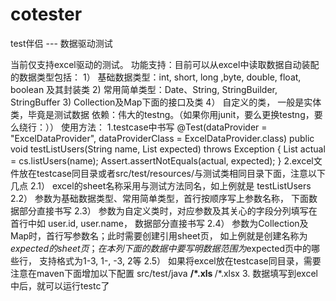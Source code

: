 # cotester
test伴侣 --- 数据驱动测试

当前仅支持excel驱动的测试。
功能支持：目前可以从excel中读取数据自动装配的数据类型包括：
1） 基础数据类型：int, short, long ,byte, double, float, boolean 及其封装类 
2)  常用简单类型：Date、String, StringBuilder, StringBuffer
3)  Collection及Map下面的接口及类
4） 自定义的类， 一般是实体类，毕竟是测试数据
依赖：伟大的testng。（如果你用junit，要么更换testng，要么绕行：））
使用方法：
1.testcase中书写
    @Test(dataProvider = "ExcelDataProvider", dataProviderClass = ExcelDataProvider.class)
    public void testListUsers(String name, List<Users> expected) throws Exception {
        List<Users> actual = cs.listUsers(name);
        Assert.assertNotEquals(actual, expected);
    }
2.excel文件放在testcase同目录或者src/test/resources/与测试类相同目录下面，注意以下几点
2.1） excel的sheet名称采用与测试方法同名，如上例就是 testListUsers
2.2） 参数为基础数据类型、常用简单类型，首行按顺序写上参数名称， 下面数据部分直接书写
2.3） 参数为自定义类时，对应参数及其关心的字段分列填写在首行中如 user.id, user.name， 数据部分直接书写
2.4） 参数为Collection及Map时，首行写参数名；此时需要创建引用sheet页， 如上例就是创建名称为$expected的sheet页；
      在本列下面的数据中要写明数据范围为$expected页中的哪些行， 支持格式为1-3, 1-, -3, 2等
2.5） 如果将excel放在testcase同目录，需要注意在maven下面增加以下配置
    <build>
        <testResources>
            <testResource>
                <directory>src/test/java</directory>
                <includes>
                    <include>**/*.xls</include>
                    <include>**/*.xlsx</include>
                </includes>
            </testResource>
        </testResources>
      </build>
3. 数据填写到excel中后，就可以运行testc了

